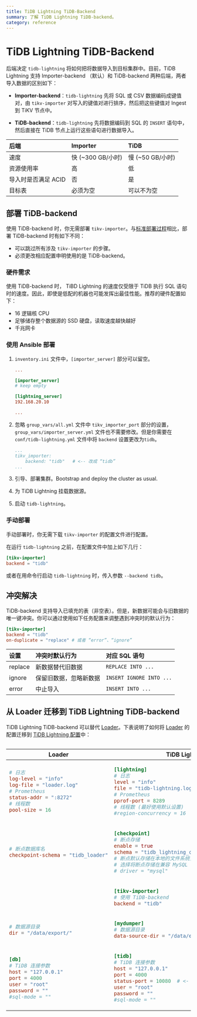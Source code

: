 ```yaml
---
title: TiDB Lightning TiDB-Backend
summary: 了解 TiDB Lightning TiDB-backend。
category: reference
---
```


# TiDB Lightning TiDB-Backend

后端决定 `tidb-lightning` 将如何把将数据导入到目标集群中。目前，TiDB Lightning 支持 Importer-backend （默认）和 TiDB-backend 两种后端，两者导入数据的区别如下：

* **Importer-backend**：`tidb-lightning` 先将 SQL 或 CSV 数据编码成键值对，由 `tikv-importer` 对写入的键值对进行排序，然后把这些键值对 Ingest 到 TiKV 节点中。

* **TiDB-backend**：`tidb-lightning` 先将数据编码到 SQL 的 `INSERT` 语句中，然后直接在 TiDB 节点上运行这些语句进行数据导入。

| 后端 | Importer | TiDB |
|:---|:---|:---|
| 速度 | 快 (~300 GB/小时) | 慢 (~50 GB/小时) |
| 资源使用率 | 高 | 低 |
| 导入时是否满足 ACID | 否 | 是 |
| 目标表 | 必须为空 | 可以不为空 |

## 部署 TiDB-backend

使用 TiDB-backend 时，你无需部署 `tikv-importer`。与[标准部署过程](/dev/reference/tools/tidb-lightning/deployment.md)相比，部署 TiDB-backend 时有如下不同：

* 可以跳过所有涉及 `tikv-importer` 的步骤。
* 必须更改相应配置申明使用的是 TiDB-backend。

### 硬件需求

使用 TiDB-backend 时， TiBD Lightning 的速度仅受限于 TiDB 执行 SQL 语句时的速度。因此，即使是低配的机器也可能发挥出最佳性能。推荐的硬件配置如下：

* 16 逻辑核 CPU
* 足够储存整个数据源的 SSD 硬盘，读取速度越快越好
* 千兆网卡

### 使用 Ansible 部署

1. `inventory.ini` 文件中，`[importer_server]` 部分可以留空。

    ```ini
    ...

    [importer_server]
    # keep empty

    [lightning_server]
    192.168.20.10

    ...
    ```

2. 忽略 `group_vars/all.yml` 文件中 `tikv_importer_port` 部分的设置，`group_vars/importer_server.yml` 文件也不需要修改。但是你需要在 `conf/tidb-lightning.yml` 文件中将 `backend` 设置更改为`tidb`。

    ```yaml
    ...
    tikv_importer:
        backend: "tidb"   # <-- 改成 “tidb”
    ...
    ```

3. 引导、部署集群。Bootstrap and deploy the cluster as usual.

4. 为 TiDB Lightning 挂载数据源。

5. 启动 `tidb-lightning`。

### 手动部署

手动部署时，你无需下载 `tikv-importer` 的配置文件进行配置。

在运行 `tidb-lightning` 之前，在配置文件中加上如下几行：

```toml
[tikv-importer]
backend = "tidb"
```

或者在用命令行启动 `tidb-lightning` 时，传入参数 `--backend tidb`。

## 冲突解决

TiDB-backend 支持导入已填充的表（非空表）。但是，新数据可能会与旧数据的唯一键冲突。你可以通过使用如下任务配置来调整遇到冲突时的默认行为：

```toml
[tikv-importer]
backend = "tidb"
on-duplicate = "replace" # 或者 “error”、“ignore”
```

| 设置 | 冲突时默认行为 | 对应 SQL 语句 |
|:---|:---|:---|
| replace | 新数据替代旧数据 | `REPLACE INTO ...` |
| ignore | 保留旧数据，忽略新数据 | `INSERT IGNORE INTO ...` |
| error | 中止导入 | `INSERT INTO ...` |

## 从 Loader 迁移到 TiDB Lightning TiDB-backend

TiDB Lightning TiDB-backend 可以替代 [Loader](/dev/reference/tools/loader.md)。下表说明了如何将 [Loader](/dev/reference/tools/loader.md) 的配置迁移到 [TiDB Lightning 配置](/dev/reference/tools/tidb-lightning/config.md)中：

<table align="left">
<thead><tr><th>Loader</th><th>TiDB Lightning</th></tr></thread>
<tbody>
<tr><td>

```toml
# 日志
log-level = "info"
log-file = "loader.log"
# Prometheus
status-addr = ":8272"
# 线程数
pool-size = 16
```

</td><td>

```toml
[lightning]
# 日志
level = "info"
file = "tidb-lightning.log"
# Prometheus
pprof-port = 8289
# 线程数 (最好使用默认设置)
#region-concurrency = 16
```

</td></tr>
<tr><td>

```toml
# 断点数据库名
checkpoint-schema = "tidb_loader"
```

</td><td>

```toml
[checkpoint]
# 断点存储
enable = true
schema = "tidb_lightning_checkpoint"
# 断点默认存储在本地的文件系统，这样更高效。但你也可以
# 选择将断点存储在兼容 MySQL 但数据库服务器中，设置如下：
# driver = "mysql"
```

</td></tr>
<tr><td>

```toml
```

</td><td>

```toml
[tikv-importer]
# 使用 TiDB-backend
backend = "tidb"
```

</td></tr>
<tr><td>

```toml
# 数据源目录
dir = "/data/export/"
```

</td><td>

```toml
[mydumper]
# 数据源目录
data-source-dir = "/data/export"
```

</td></tr>

<tr><td>

```toml
[db]
# TiDB 连接参数
host = "127.0.0.1"
port = 4000
user = "root"
password = ""
#sql-mode = ""
```

</td><td>

```toml
[tidb]
# TiDB 连接参数
host = "127.0.0.1"
port = 4000
status-port = 10080  # <- 必须
user = "root"
password = ""
#sql-mode = ""
```

</td></tr>
</tbody>
</table>